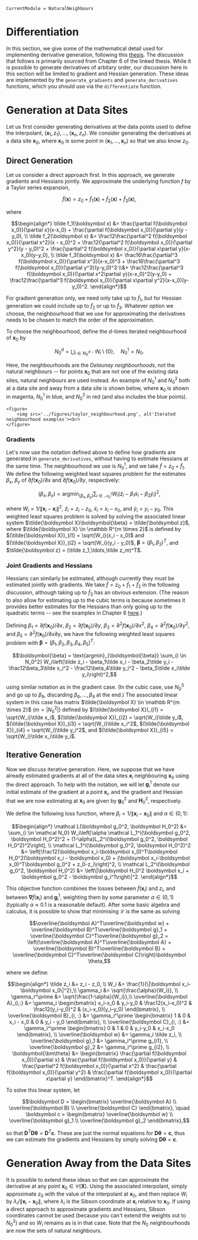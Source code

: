 ```@meta
CurrentModule = NaturalNeighbours
```

# Differentiation 

In this section, we give some of the mathematical detail used for implementing derivative generation, following this [thesis](https://kluedo.ub.rptu.de/frontdoor/deliver/index/docId/2104/file/diss.bobach.natural.neighbor.20090615.pdf). The discussion that follows is primarily sourced from Chapter 6 of the linked thesis. While it is possible to generate derivatives of arbitary order, our discussion here in this section will be limited to gradient and Hessian generation.  These ideas are implemented by the `generate_gradients` and `generate_derivatives` functions, which you should use via the `differentiate` function.

# Generation at Data Sites 

Let us first consider generating derivatives at the data points used to define the interpolant, $(\boldsymbol x_1, z_1), \ldots, (\boldsymbol x_n, z_n)$. We consider generating the derivatives at a data site $\boldsymbol x_0$, where $\boldsymbol x_0$ is some point in $(\boldsymbol x_1,\ldots,\boldsymbol x_n)$ so that we also know $z_0$.

## Direct Generation

Let us consider a direct approach first. In this approach, we generate gradients and Hessians jointly. We approximate the underlying function $f$ by a Taylor series expansion,

```math
\tilde f(\boldsymbol x) = z_0 + \tilde f_1(\boldsymbol x) + \tilde f_2(\boldsymbol x) + \tilde f_3(\boldsymbol x),
```

where 

```math 
\begin{align*}
\tilde f_1(\boldsymbol x) &= \frac{\partial f(\boldsymbol x_0)}{\partial x}(x-x_0) + \frac{\partial f(\boldsymbol x_0)}{\partial y}(y - y_0), \\
\tilde f_2(\boldsymbol x) &= \frac12\frac{\partial^2 f(\boldsymbol x_0)}{\partial x^2}(x - x_0)^2 + \frac12{\partial^2 f(\boldsymbol x_0)}{\partial y^2}(y - y_0)^2 + \frac{\partial^2 f(\boldsymbol x_0)}{\partial x\partial y}(x-x_0)(y-y_0), \\
\tilde f_3(\boldsymbol x) &= \frac16\frac{\partial^3 f(\boldsymbol x_0)}{\partial x^3}(x-x_0)^3 + \frac16\frac{\partial^3 f(\boldsymbol x_0)}{\partial y^3}(y-y_0)^3 \\&+ \frac12\frac{\partial^3 f(\boldsymbol x_0)}{\partial x^2\partial y}(x-x_0)^2(y-y_0) + \frac12\frac{\partial^3 f(\boldsymbol x_0)}{\partial x\partial y^2}(x-x_0)(y-y_0)^2.
\end{align*}
```

For gradient generation only, we need only take up to $\tilde f_1$, but for Hessian generation we could include up to $\tilde f_2$ or up to $\tilde f_3$. Whatever option we choose, the neighbourhood that we use for approximating the derivatives needs to be chosen to match the order of the approximation.

To choose the neighbourhood, define the $d$-times iterated neighbourhood of $\boldsymbol x_0$ by 

```math
N_0^d = \bigcup_{i \in N_0^{d-1}} N_i \setminus \{0\}, \quad N_0^1 = N_0.
```

Here, the neighbourhoods are the _Delaunay neighbourhoods_, not the natural neighbours -- for points $\boldsymbol x_0$ that are not one of the existing data sites, natural neighbours are used instead. An example of $N_0^1$ and $N_0^2$ both at a data site and away from a data site is shown below, where $\boldsymbol x_0$ is shown in magenta, $N_0^1$ in blue, and $N_0^2$ in red (and also includes the blue points).

```@raw html
<figure>
    <img src='../figures/taylor_neighbourhood.png', alt'Iterated neighbourhood examples'><br>
</figure>
```

### Gradients 

Let's now use the notation defined above to define how gradients are generated in `generate_derivatives`, without having to estimate Hessians at the same time. The neighbourhood we use is $N_0^1$, and we take $\tilde f = z_0 + \tilde f_1$. We define the following weighted least squares problem for the estimates $\beta_x$, $\beta_y$ of $\partial f(\boldsymbol x_0)/\partial x$ and $\partial f(\boldsymbol x_0)/\partial y$, respectively:

```math
(\beta_x, \beta_y) = \text{argmin}_{(\beta_x, \beta_y)} \sum_{i \in \mathcal N_0^1} W_i \left(\tilde z_i - \beta_1\tilde x_i - \beta_2\tilde y_i\right)^2,
```

where $W_i = 1/\|\boldsymbol x_i - \boldsymbol x_i\|^2$, $\tilde z_i = z_i-z_0$, $\tilde x_i=x_i-x_0$, and $\tilde y_i = y_i-y_0$. This weighted least squares problem is solved by solving the associated linear system $\tilde{\boldsymbol X}\boldsymbol{\beta} = \tilde{\boldsymbol z}$, where $\tilde{\boldsymbol X} \in \mathbb R^{m \times 2}$ is defined by $(\tilde{\boldsymbol X})_{i1} = \sqrt{W_i}(x_i - x_0)$ and $(\tilde{\boldsymbol X})_{i2} = \sqrt{W_i}(y_i - y_0)$, $\boldsymbol{\beta} = (\beta_1,\beta_2)^T$, and $\tilde{\boldsymbol z} = (\tilde z_1,\ldots,\tilde z_m)^T$.

### Joint Gradients and Hessians

Hessians can similarly be estimated, although currently they must be estimated jointly with gradients. We take $\tilde f = z_0 + \tilde f_1 + \tilde f_2$ in the following discussion, although taking up to $\tilde f_3$ has an obvious extension. (The reason to also allow for estimating up to the cubic terms is because sometimes it provides better estimates for the Hessians than only going up to the quadratic terms -- see the examples in Chapter 6 [here](https://kluedo.ub.rptu.de/frontdoor/deliver/index/docId/2104/file/diss.bobach.natural.neighbor.20090615.pdf).) 

Defining $\beta_1 = \partial f(\boldsymbol x_0)/\partial x$, $\beta_2 = \partial f(\boldsymbol x_0)/\partial y$, $\beta_3 = \partial^2 f(\boldsymbol x_0)/\partial x^2$, $\beta_4 = \partial^2 f(\boldsymbol x_0)/\partial y^2$, and $\beta_5 = \partial^2 f(\boldsymbol x_0)/\partial x\partial y$, we have the following weighted least squares problem with $\boldsymbol{\beta}=(\beta_1,\beta_2,\beta_3,\beta_4,\beta_5)^T$:

```math 
\boldsymbol{\beta} = \text{argmin}_{\boldsymbol{\beta}} \sum_{i \in N_0^2} W_i\left(\tilde z_i - \beta_1\tilde x_i - \beta_2\tilde y_i - \frac12\beta_3\tilde x_i^2 - \frac12\beta_4\tilde y_i^2 - \beta_5\tilde x_i\tilde y_i\right)^2,
```

using similar notation as in the gradient case. (In the cubic case, use $N_0^3$ and go up to $\beta_9$, discarding $\beta_6,\ldots,\beta_9$ at the end.) The associated linear system in this case has matrix $\tilde{\boldsymbol X} \in \mathbb R^{m \times 2}$ ($m = |N_0^2|$) defined by $(\tilde{\boldsymbol X})_{i1} = \sqrt{W_i}\tilde x_i$, $(\tilde{\boldsymbol X})_{i2} = \sqrt{W_i}\tilde y_i$, $(\tilde{\boldsymbol X})_{i3} = \sqrt{W_i}\tilde x_i^2$, $(\tilde{\boldsymbol X})_{i4} = \sqrt{W_i}\tilde y_i^2$, and $(\tilde{\boldsymbol X})_{i5} = \sqrt{W_i}\tilde x_i\tilde y_i$.

## Iterative Generation

Now we discuss iterative generation. Here, we suppose that we have already estimated gradients at all of the data sites $\boldsymbol x_i$ neighbouring $\boldsymbol x_0$ using the direct approach. To help with the notation, we will let $\boldsymbol g_i^1$ denote our initial estimate of the gradient at a point $\boldsymbol x_i$, and the gradient and Hessian that we are now estimating at $\boldsymbol x_0$ are given by $\boldsymbol g_0^2$ and $\boldsymbol H_0^2$, respectively.

We define the following loss function, where $\beta_i = 1/\|\boldsymbol x_i-\boldsymbol x_0\|$ and $\alpha \in (0, 1)$:

```math 
\begin{align*}
\mathcal L(\boldsymbol g_0^2, \boldsymbol H_0^2) &= \sum_{i \in \mathcal N_0} W_i\left[\alpha \mathcal L_1^i(\boldsymbol g_0^2, \boldsymbol H_0^2)^2 + (1-\alpha)L_2^i(\boldsymbol g_0^2, \boldsymbol H_0^2)^2\right], \\
\mathcal L_1^i(\boldsymbol g_0^2, \boldsymbol H_0^2)^2 &= \left[\frac12(\boldsymbol x_i-\boldsymbol x_0)^T\boldsymbol H_0^2(\boldsymbol x_i - \boldsymbol x_0) + (\boldsymbol x_i-\boldsymbol x_0)^T\boldsymbol g_0^2 + z_0-z_i\right]^2, \\
\mathcal L_2^i(\boldsymbol g_0^2, \boldsymbol H_0^2) &= \left\|\boldsymbol H_0^2 \boldsymbol x_i + \boldsymbol g_0^2 - \boldsymbol g_i^1\right\|^2.
\end{align*}
```

This objective function combines the losses between $\tilde f(\boldsymbol x_i)$ and $z_i$, and between $\boldsymbol \nabla \tilde f(\boldsymbol x_i)$ and $\boldsymbol g_i^1$, weighting them by some parameter $\alpha \in (0, 1)$ (typically $\alpha \approx 0.1$ is a reasonable default). After some basic algebra and calculus,  it is possible to show that minimising $\mathcal L$ is the same as solving 

```math 
\overline{\boldsymbol A}^T\overline{\boldsymbol w} + \overline{\boldsymbol B}^T\overline{\boldsymbol g}_1 + \overline{\boldsymbol C}^T\overline{\boldsymbol g}_2 = \left(\overline{\boldsymbol A}^T\overline{\boldsymbol A} + \overline{\boldsymbol B}^T\overline{\boldsymbol B} + \overline{\boldsymbol C}^T\overline{\boldsymbol C}\right)\boldsymbol \theta,
```

where we define:

```math
\begin{align*}
\tilde z_i &= z_i - z_0, \\
W_i &= \frac{1}{\|\boldsymbol x_i-\boldsymbol x_0\|^2},\\
\gamma_i &= \sqrt{\frac{\alpha}{W_i}}, \\
\gamma_i^\prime &= \sqrt{\frac{1-\alpha}{W_i}},\\
\overline{\boldsymbol A}_{i,:} &= \gamma_i \begin{bmatrix} x_i-x_0 & y_i-y_0 & \frac12(x_i-x_0)^2 & \frac12(y_i-y_0)^2 & (x_i-x_0)(y_i-y_0) \end{bmatrix}, \\
\overline{\boldsymbol B}_{i, :} &= \gamma_i^\prime \begin{bmatrix} 1 & 0 & x_i - x_0 & 0 & y_i - y_0 \end{bmatrix}, \\
\overline{\boldsymbol C}_{i, :} &= \gamma_i^\prime \begin{bmatrix} 0 & 1 & 0 & y_i-y_0 & x_i-x_0 \end{bmatrix}, \\
\overline{\boldsymbol w} &= \gamma_i \tilde z_i, \\
\overline{\boldsymbol g}_1 &= \gamma_i^\prime g_{i1}, \\
\overline{\boldsymbol g}_2 &= \gamma_i^\prime g_{i2}, \\
\boldsymbol{\bm\theta} &= \begin{bmatrix} \frac{\partial f(\boldsymbol x_0)}{\partial x} & \frac{\partial f(\boldsymbol x_0)}{\partial y} & \frac{\partial^2 f(\boldsymbol x_0)}{\partial x^2} & \frac{\partial f(\boldsymbol x_0)}{\partial y^2} & \frac{\partial f(\boldsymbol x_0)}{\partial x\partial y} \end{bmatrix}^T.
\end{align*}
```

To solve this linear system, let

```math 
\boldsymbol D = \begin{bmatrix} \overline{\boldsymbol A} \\ \overline{\boldsymbol B} \\ \overline{\boldsymbol C} \end{bmatrix}, \quad \boldsymbol c = \begin{bmatrix} \overline{\boldsymbol w} \\ \overline{\boldsymbol g}_1 \\ \overline{\boldsymbol g}_2 \end{bmatrix},
```

so that $\boldsymbol D^T\boldsymbol D\boldsymbol\theta = \boldsymbol D^T\boldsymbol c$. These are just the normal equations for $\boldsymbol D\boldsymbol \theta = \boldsymbol c$, thus we can estimate the gradients and Hessians by simply solving $\boldsymbol D\boldsymbol \theta = \boldsymbol c$.

# Generation Away from the Data Sites 

It is possible to extend these ideas so that we can approximate the derivative at any point $\boldsymbol x_0 \in \mathcal C(\boldsymbol X)$. Using the associated interpolant, simply approximate $z_0$ with the value of the interpolant at $\boldsymbol x_0$, and then replace $W_i$ by $\lambda_i/\|\boldsymbol x_i-\boldsymbol x_0\|$, where $\lambda_i$ is the Sibson coordinate at $\boldsymbol x_i$ relative to $\boldsymbol x_0$. If using a direct approach to approximate gradients and Hessians, Sibson coordinates cannot be used (because you can't extend the weights out to $N_0^2$) and so $W_i$ remains as is in that case. Note that the $N_0$ neighbourhoods are now the sets of natural neighbours.
